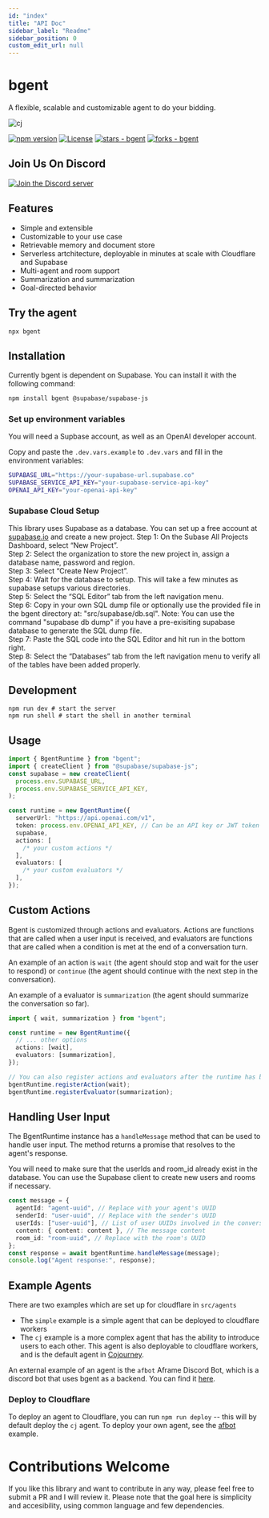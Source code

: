 ```yaml
---
id: "index"
title: "API Doc"
sidebar_label: "Readme"
sidebar_position: 0
custom_edit_url: null
---
```


# bgent

A flexible, scalable and customizable agent to do your bidding.

![cj](https://github.com/jointhealliance/bgent/assets/18633264/7513b5a6-2352-45f3-8b87-7ee0e2171a30)

[![npm version](https://badge.fury.io/js/bgent.svg)](https://badge.fury.io/js/bgent)
[![License](https://img.shields.io/badge/License-MIT-blue)](https://github.com/jointhealliance/bgent/blob/main/LICENSE)
[![stars - bgent](https://img.shields.io/github/stars/jointhealliance/bgent?style=social)](https://github.com/jointhealliance/bgent)
[![forks - bgent](https://img.shields.io/github/forks/jointhealliance/bgent?style=social)](https://github.com/jointhealliance/bgent)

## Join Us On Discord

[![Join the Discord server](https://dcbadge.vercel.app/api/server/qetWd7J9De)](https://discord.gg/qetWd7J9De)

## Features

- Simple and extensible
- Customizable to your use case
- Retrievable memory and document store
- Serverless artchitecture, deployable in minutes at scale with Cloudflare and Supabase
- Multi-agent and room support
- Summarization and summarization
- Goal-directed behavior

## Try the agent

```
npx bgent
```

## Installation

Currently bgent is dependent on Supabase. You can install it with the following command:

```bash
npm install bgent @supabase/supabase-js
```

### Set up environment variables

You will need a Supbase account, as well as an OpenAI developer account.

Copy and paste the `.dev.vars.example` to `.dev.vars` and fill in the environment variables:

```bash
SUPABASE_URL="https://your-supabase-url.supabase.co"
SUPABASE_SERVICE_API_KEY="your-supabase-service-api-key"
OPENAI_API_KEY="your-openai-api-key"
```

### Supabase Cloud Setup

This library uses Supabase as a database. You can set up a free account at [supabase.io](https://supabase.io) and create a new project.
Step 1: On the Subase All Projects Dashboard, select “New Project”.  
Step 2: Select the organization to store the new project in, assign a database name, password and region.  
Step 3: Select “Create New Project”.  
Step 4: Wait for the database to setup. This will take a few minutes as supabase setups various directories.  
Step 5: Select the “SQL Editor” tab from the left navigation menu.  
Step 6: Copy in your own SQL dump file or optionally use the provided file in the bgent directory at: "src/supabase/db.sql". Note: You can use the command "supabase db dump" if you have a pre-exisiting supabase database to generate the SQL dump file.  
Step 7: Paste the SQL code into the SQL Editor and hit run in the bottom right.  
Step 8: Select the “Databases” tab from the left navigation menu to verify all of the tables have been added properly.

## Development

```
npm run dev # start the server
npm run shell # start the shell in another terminal
```

## Usage

```typescript
import { BgentRuntime } from "bgent";
import { createClient } from "@supabase/supabase-js";
const supabase = new createClient(
  process.env.SUPABASE_URL,
  process.env.SUPABASE_SERVICE_API_KEY,
);

const runtime = new BgentRuntime({
  serverUrl: "https://api.openai.com/v1",
  token: process.env.OPENAI_API_KEY, // Can be an API key or JWT token for your AI services
  supabase,
  actions: [
    /* your custom actions */
  ],
  evaluators: [
    /* your custom evaluators */
  ],
});
```

## Custom Actions

Bgent is customized through actions and evaluators. Actions are functions that are called when a user input is received, and evaluators are functions that are called when a condition is met at the end of a conversation turn.

An example of an action is `wait` (the agent should stop and wait for the user to respond) or `continue` (the agent should continue with the next step in the conversation).

An example of a evaluator is `summarization` (the agent should summarize the conversation so far).

```typescript
import { wait, summarization } from "bgent";

const runtime = new BgentRuntime({
  // ... other options
  actions: [wait],
  evaluators: [summarization],
});

// You can also register actions and evaluators after the runtime has been created
bgentRuntime.registerAction(wait);
bgentRuntime.registerEvaluator(summarization);
```

## Handling User Input

The BgentRuntime instance has a `handleMessage` method that can be used to handle user input. The method returns a promise that resolves to the agent's response.

You will need to make sure that the userIds and room_id already exist in the database. You can use the Supabase client to create new users and rooms if necessary.

```typescript
const message = {
  agentId: "agent-uuid", // Replace with your agent's UUID
  senderId: "user-uuid", // Replace with the sender's UUID
  userIds: ["user-uuid"], // List of user UUIDs involved in the conversation
  content: { content: content }, // The message content
  room_id: "room-uuid", // Replace with the room's UUID
};
const response = await bgentRuntime.handleMessage(message);
console.log("Agent response:", response);
```

## Example Agents

There are two examples which are set up for cloudflare in `src/agents`

- The `simple` example is a simple agent that can be deployed to cloudflare workers
- The `cj` example is a more complex agent that has the ability to introduce users to each other. This agent is also deployable to cloudflare workers, and is the default agent in [Cojourney](https://cojourney.app).

An external example of an agent is the `afbot` Aframe Discord Bot, which is a discord bot that uses bgent as a backend. You can find it [here](https://github.com/JoinTheAlliance/afbot).

### Deploy to Cloudflare

To deploy an agent to Cloudflare, you can run `npm run deploy` -- this will by default deploy the `cj` agent. To deploy your own agent, see the [afbot](https://github.com/JoinTheAlliance/afbot) example.

# Contributions Welcome

If you like this library and want to contribute in any way, please feel free to submit a PR and I will review it. Please note that the goal here is simplicity and accesibility, using common language and few dependencies.
